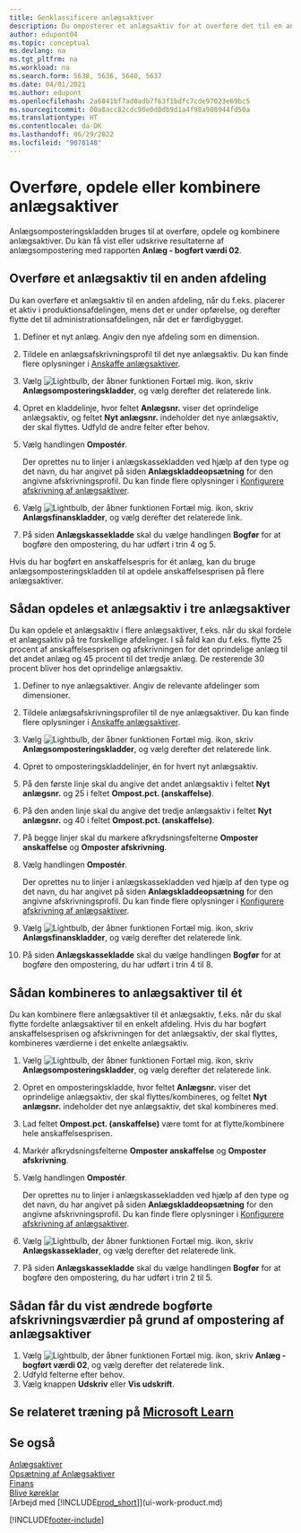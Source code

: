 ```yaml
---
title: Genklassificere anlægsaktiver
description: Du omposterer et anlægsaktiv for at overføre det til en anden afdeling, opdele det eller kombinere det med andre anlægsaktiver.
author: edupont04
ms.topic: conceptual
ms.devlang: na
ms.tgt_pltfrm: na
ms.workload: na
ms.search.form: 5638, 5636, 5640, 5637
ms.date: 04/01/2021
ms.author: edupont
ms.openlocfilehash: 2a6841bf7ad0adb7f63f1bdfc7cde97023e69bc5
ms.sourcegitcommit: 00a8acc82cdc90e0d0db9d1a4f98a908944fd50a
ms.translationtype: HT
ms.contentlocale: da-DK
ms.lasthandoff: 06/29/2022
ms.locfileid: "9078148"
---
```

# <a name="transfer-split-or-combine-fixed-assets"></a>Overføre, opdele eller kombinere anlægsaktiver

Anlægsomposteringskladden bruges til at overføre, opdele og kombinere anlægsaktiver. Du kan få vist eller udskrive resultaterne af anlægsompostering med rapporten **Anlæg - bogført værdi 02**.

## <a name="to-transfer-a-fixed-asset-to-a-different-department"></a>Overføre et anlægsaktiv til en anden afdeling

Du kan overføre et anlægsaktiv til en anden afdeling, når du f.eks. placerer et aktiv i produktionsafdelingen, mens det er under opførelse, og derefter flytte det til administrationsafdelingen, når det er færdigbygget.  

1. Definer et nyt anlæg. Angiv den nye afdeling som en dimension.  
2. Tildele en anlægsafskrivningsprofil til det nye anlægsaktiv. Du kan finde flere oplysninger i [Anskaffe anlægsaktiver](fa-how-acquire.md).
3. Vælg ![Lightbulb, der åbner funktionen Fortæl mig.](media/ui-search/search_small.png "Fortæl mig, hvad du vil foretage dig") ikon, skriv **Anlægsomposteringskladder**, og vælg derefter det relaterede link.
4. Opret en kladdelinje, hvor feltet **Anlægsnr.** viser det oprindelige anlægsaktiv, og feltet **Nyt anlægsnr.** indeholder det nye anlægsaktiv, der skal flyttes. Udfyld de andre felter efter behov.  
5. Vælg handlingen **Ompostér**.

    Der oprettes nu to linjer i anlægskassekladden ved hjælp af den type og det navn, du har angivet på siden **Anlægskladdeopsætning** for den angivne afskrivningsprofil. Du kan finde flere oplysninger i [Konfigurere afskrivning af anlægsaktiver](fa-how-setup-depreciation.md).
6. Vælg ![Lightbulb, der åbner funktionen Fortæl mig.](media/ui-search/search_small.png "Fortæl mig, hvad du vil foretage dig") ikon, skriv **Anlægsfinanskladder**, og vælg derefter det relaterede link.    
7. På siden **Anlægskassekladde** skal du vælge handlingen **Bogfør** for at bogføre den ompostering, du har udført i trin 4 og 5.

Hvis du har bogført en anskaffelsespris for ét anlæg, kan du bruge anlægsomposteringskladden til at opdele anskaffelsesprisen på flere anlægsaktiver.  

## <a name="to-split-a-fixed-asset-into-three-fixed-assets"></a>Sådan opdeles et anlægsaktiv i tre anlægsaktiver
Du kan opdele et anlægsaktiv i flere anlægsaktiver, f.eks. når du skal fordele et anlægsaktiv på tre forskellige afdelinger. I så fald kan du f.eks. flytte 25 procent af anskaffelsesprisen og afskrivningen for det oprindelige anlæg til det andet anlæg og 45 procent til det tredje anlæg. De resterende 30 procent bliver hos det oprindelige anlægsaktiv.

1. Definer to nye anlægsaktiver. Angiv de relevante afdelinger som dimensioner.  
2. Tildele anlægsafskrivningsprofiler til de nye anlægsaktiver. Du kan finde flere oplysninger i [Anskaffe anlægsaktiver](fa-how-acquire.md).
3. Vælg ![Lightbulb, der åbner funktionen Fortæl mig.](media/ui-search/search_small.png "Fortæl mig, hvad du vil foretage dig") ikon, skriv **Anlægsomposteringskladder**, og vælg derefter det relaterede link.
4. Opret to omposteringskladdelinjer, én for hvert nyt anlægsaktiv.
5. På den første linje skal du angive det andet anlægsaktiv i feltet **Nyt anlægsnr.** og 25 i feltet **Ompost.pct. (anskaffelse)**.
6. På den anden linje skal du angive det tredje anlægsaktiv i feltet **Nyt anlægsnr.** og 40 i feltet **Ompost.pct. (anskaffelse)**.
7. På begge linjer skal du markere afkrydsningsfelterne **Omposter anskaffelse** og **Omposter afskrivning**.  
8. Vælg handlingen **Ompostér**.  

    Der oprettes nu to linjer i anlægskassekladden ved hjælp af den type og det navn, du har angivet på siden **Anlægskladdeopsætning** for den angivne afskrivningsprofil. Du kan finde flere oplysninger i [Konfigurere afskrivning af anlægsaktiver](fa-how-setup-depreciation.md).    
9. Vælg ![Lightbulb, der åbner funktionen Fortæl mig.](media/ui-search/search_small.png "Fortæl mig, hvad du vil foretage dig") ikon, skriv **Anlægsfinanskladder**, og vælg derefter det relaterede link.
10. På siden **Anlægskassekladde** skal du vælge handlingen **Bogfør** for at bogføre den ompostering, du har udført i trin 4 til 8.

## <a name="to-combine-two-fixed-assets-into-one"></a>Sådan kombineres to anlægsaktiver til ét

Du kan kombinere flere anlægsaktiver til ét anlægsaktiv, f.eks. når du skal flytte fordelte anlægsaktiver til en enkelt afdeling. Hvis du har bogført anskaffelsesprisen og afskrivningen for det anlægsaktiv, der skal flyttes, kombineres værdierne i det enkelte anlægsaktiv.

1. Vælg ![Lightbulb, der åbner funktionen Fortæl mig.](media/ui-search/search_small.png "Fortæl mig, hvad du vil foretage dig") ikon, skriv **Anlægsomposteringskladder**, og vælg derefter det relaterede link.
2. Opret en omposteringskladde, hvor feltet **Anlægsnr.** viser det oprindelige anlægsaktiv, der skal flyttes/kombineres, og feltet **Nyt anlægsnr.** indeholder det nye anlægsaktiv, det skal kombineres med.
3. Lad feltet **Ompost.pct. (anskaffelse)** være tomt for at flytte/kombinere hele anskaffelsesprisen.  
4. Markér afkrydsningsfelterne **Omposter anskaffelse** og **Omposter afskrivning**.
5. Vælg handlingen **Ompostér**.

    Der oprettes nu to linjer i anlægskassekladden ved hjælp af den type og det navn, du har angivet på siden **Anlægskladdeopsætning** for den angivne afskrivningsprofil. Du kan finde flere oplysninger i [Konfigurere afskrivning af anlægsaktiver](fa-how-setup-depreciation.md).   
6. Vælg ![Lightbulb, der åbner funktionen Fortæl mig.](media/ui-search/search_small.png "Fortæl mig, hvad du vil foretage dig") ikon, skriv **Anlægskasseklader**, og vælg derefter det relaterede link.
7. På siden **Anlægskassekladde** skal du vælge handlingen **Bogfør** for at bogføre den ompostering, du har udført i trin 2 til 5.

## <a name="to-view-changed-depreciation-book-values-due-to-fixed-asset-reclassification"></a>Sådan får du vist ændrede bogførte afskrivningsværdier på grund af ompostering af anlægsaktiver

1. Vælg ![Lightbulb, der åbner funktionen Fortæl mig.](media/ui-search/search_small.png "Fortæl mig, hvad du vil foretage dig") ikon, skriv **Anlæg - bogført værdi 02**, og vælg derefter det relaterede link.
2. Udfyld felterne efter behov.
3. Vælg knappen **Udskriv** eller **Vis udskrift**.  

## <a name="see-related-training-at-microsoft-learn"></a>Se relateret træning på [Microsoft Learn](/learn/paths/reclassify-fixed-assets/)

## <a name="see-also"></a>Se også

[Anlægsaktiver](fa-manage.md)  
[Opsætning af Anlægsaktiver](fa-setup.md)  
[Finans](finance.md)  
[Blive køreklar](ui-get-ready-business.md)  
[Arbejd med [!INCLUDE[prod_short](includes/prod_short.md)]](ui-work-product.md)


[!INCLUDE[footer-include](includes/footer-banner.md)]